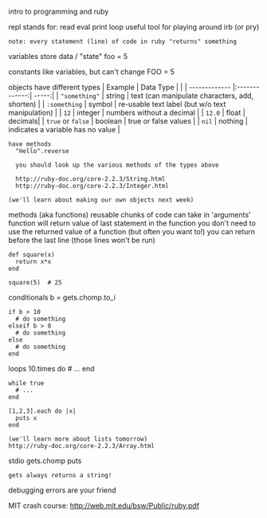 intro to programming and ruby

  repl
    stands for: read eval print loop
    useful tool for playing around
    irb (or pry)

    note: every statement (line) of code in ruby "returns" something

  variables
    store data / "state"
    foo = 5

  constants
    like variables, but can't change
    FOO = 5

  objects
    have different types
      | Example       | Data Type           |   |
      | ------------- |:-------------:| -----:|
      | `"something"` | string | text (can manipulate characters, add, shorten) |
      | `:something`  | symbol | re-usable text label (but w/o text manipulation) |
      | `12` | integer      | numbers without a decimal |
      | `12.0` | float | decimals|
      | `true` or `false` | boolean | true or false values |
      | `nil` | nothing | indicates a variable has no value |

    have methods
      "Hello".reverse

      you should look up the various methods of the types above

      http://ruby-doc.org/core-2.2.3/String.html
      http://ruby-doc.org/core-2.2.3/Integer.html

    (we'll learn about making our own objects next week)

  methods (aka functions)
    reusable chunks of code
    can take in 'arguments'
    function will return value of last statement in the function
      you don't need to use the returned value of a function (but often you want to!)
      you can return before the last line (those lines won't be run)

    def square(x)
      return x*x
    end

    square(5)  # 25

  conditionals
    b = gets.chomp.to_i

    if b > 10
      # do something
    elseif b > 0
      # do something
    else
      # do something
    end

  loops
    10.times do
      # ...
    end

    while true
      # ...
    end

    [1,2,3].each do |x|
      puts x
    end

    (we'll learn more about lists tomorrow)
    http://ruby-doc.org/core-2.2.3/Array.html

  stdio
    gets.chomp
    puts

    gets always returns a string!

debugging
  errors are your friend

MIT crash course: http://web.mit.edu/bsw/Public/ruby.pdf
